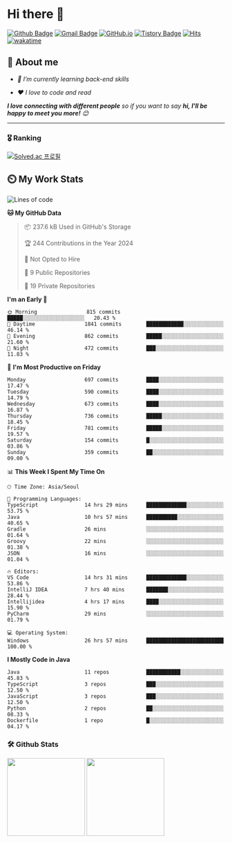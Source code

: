 # Hi there 👋
[![Github Badge](https://img.shields.io/badge/-uiw6unoh-grey?style=flat&logo=github&logoColor=white&link=https://github.com/uiw6unoh/)](https://www.github.com/uiw6unoh/) 
[![Gmail Badge](https://img.shields.io/badge/-uiw6unoh@naver.com-c14438?style=flat&logo=Gmail&logoColor=white&link=mailto:uiw6unoh@naver.com)](mailto:uiw6unoh@naver.com) 
[![GitHub.io](https://img.shields.io/badge/GitHub.io-orange?style=flat&logoColor=white)](https://uiw6unoh.github.io/)
[![Tistory Badge](https://img.shields.io/badge/Tech%20Blog-yellow?style=flat&logoColor=white)](https://uiw6unoh-log.vercel.app/)
[![Hits](https://hits.seeyoufarm.com/api/count/incr/badge.svg?url=https%3A%2F%2Fgithub.com%2Fuiw6unoh&count_bg=%2379C83D&title_bg=%23555555&icon=&icon_color=%23E7E7E7&title=hits&edge_flat=false)](https://hits.seeyoufarm.com)
[![wakatime](https://wakatime.com/badge/user/54252e40-b19e-45e1-9ec9-fb1c5a26c628.svg)](https://wakatime.com/@54252e40-b19e-45e1-9ec9-fb1c5a26c628)
<!-- [![Portfolio Badge](https://img.shields.io/badge/portfolio-web-blue?style=flat&link=https://github.com/uiw6unoh/)](https://github.com/uiw6unoh/)  -->

## 💬 About me
<em>
 
- 🌱 I’m currently learning back-end skills
 
- ❤️ I love to code and read
</em>

<em><b>I love connecting with different people</b> so if you want to say <b>hi, I'll be happy to meet you more!</b> 😊</em>

---
### 🎖️ Ranking
[![Solved.ac 프로필](http://mazassumnida.wtf/api/v2/generate_badge?boj=uiw6unoh)](https://www.acmicpc.net/user/uiw6unoh)

## ⏲️ My Work Stats
<!--[![uiw6unoh's wakatime stats](https://github-readme-stats.vercel.app/api/wakatime?username=uiw6unoh)]-->

<!--START_SECTION:waka-->
![Lines of code](https://img.shields.io/badge/From%20Hello%20World%20I%27ve%20Written-3.0%20million%20lines%20of%20code-blue)

**🐱 My GitHub Data** 

> 📦 237.6 kB Used in GitHub's Storage 
 > 
> 🏆 244 Contributions in the Year 2024
 > 
> 🚫 Not Opted to Hire
 > 
> 📜 9 Public Repositories 
 > 
> 🔑 19 Private Repositories 
 > 
**I'm an Early 🐤** 

```text
🌞 Morning                815 commits         █████░░░░░░░░░░░░░░░░░░░░   20.43 % 
🌆 Daytime                1841 commits        ████████████░░░░░░░░░░░░░   46.14 % 
🌃 Evening                862 commits         █████░░░░░░░░░░░░░░░░░░░░   21.60 % 
🌙 Night                  472 commits         ███░░░░░░░░░░░░░░░░░░░░░░   11.83 % 
```
📅 **I'm Most Productive on Friday** 

```text
Monday                   697 commits         ████░░░░░░░░░░░░░░░░░░░░░   17.47 % 
Tuesday                  590 commits         ████░░░░░░░░░░░░░░░░░░░░░   14.79 % 
Wednesday                673 commits         ████░░░░░░░░░░░░░░░░░░░░░   16.87 % 
Thursday                 736 commits         █████░░░░░░░░░░░░░░░░░░░░   18.45 % 
Friday                   781 commits         █████░░░░░░░░░░░░░░░░░░░░   19.57 % 
Saturday                 154 commits         █░░░░░░░░░░░░░░░░░░░░░░░░   03.86 % 
Sunday                   359 commits         ██░░░░░░░░░░░░░░░░░░░░░░░   09.00 % 
```


📊 **This Week I Spent My Time On** 

```text
🕑︎ Time Zone: Asia/Seoul

💬 Programming Languages: 
TypeScript               14 hrs 29 mins      █████████████░░░░░░░░░░░░   53.75 % 
Java                     10 hrs 57 mins      ██████████░░░░░░░░░░░░░░░   40.65 % 
Gradle                   26 mins             ░░░░░░░░░░░░░░░░░░░░░░░░░   01.64 % 
Groovy                   22 mins             ░░░░░░░░░░░░░░░░░░░░░░░░░   01.38 % 
JSON                     16 mins             ░░░░░░░░░░░░░░░░░░░░░░░░░   01.04 % 

🔥 Editors: 
VS Code                  14 hrs 31 mins      █████████████░░░░░░░░░░░░   53.86 % 
IntelliJ IDEA            7 hrs 40 mins       ███████░░░░░░░░░░░░░░░░░░   28.44 % 
Intellijidea             4 hrs 17 mins       ████░░░░░░░░░░░░░░░░░░░░░   15.90 % 
PyCharm                  29 mins             ░░░░░░░░░░░░░░░░░░░░░░░░░   01.79 % 

💻 Operating System: 
Windows                  26 hrs 57 mins      █████████████████████████   100.00 % 
```

**I Mostly Code in Java** 

```text
Java                     11 repos            ███████████░░░░░░░░░░░░░░   45.83 % 
TypeScript               3 repos             ███░░░░░░░░░░░░░░░░░░░░░░   12.50 % 
JavaScript               3 repos             ███░░░░░░░░░░░░░░░░░░░░░░   12.50 % 
Python                   2 repos             ██░░░░░░░░░░░░░░░░░░░░░░░   08.33 % 
Dockerfile               1 repo              █░░░░░░░░░░░░░░░░░░░░░░░░   04.17 % 
```




<!--END_SECTION:waka-->

### 🛠️ Github Stats <br/>
<p>
  <img height="180em" src="https://github-readme-stats-git-masterrstaa-rickstaa.vercel.app/api?username=uiw6unoh&show_icons=true&include_all_commits=true">
  <img height="180em" src="https://github-readme-stats-git-masterrstaa-rickstaa.vercel.app/api/top-langs/?username=uiw6unoh&layout=compact">
</p>

